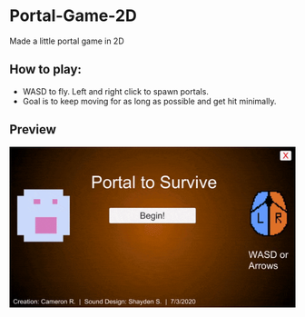 # Portal-Game-2D
Made a little portal game in 2D

## How to play:
- WASD to fly. Left and right click to spawn portals.
- Goal is to keep moving for as long as possible and get hit minimally.

## Preview
![sandbox-game-gif](repo/portal-game.gif)
